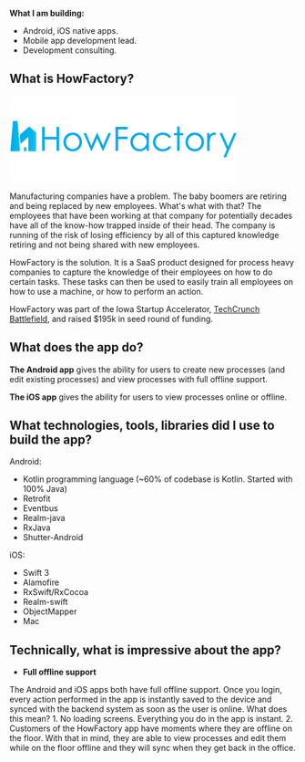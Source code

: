 **What I am building:**

* Android, iOS native apps.
* Mobile app development lead.
* Development consulting.

## What is HowFactory?

![](/img/freelance/howfactory/logo.png)

Manufacturing companies have a problem. The baby boomers are retiring and being replaced by new employees. What's what with that? The employees that have been working at that company for potentially decades have all of the know-how trapped inside of their head. The company is running of the risk of losing efficiency by all of this captured knowledge retiring and not being shared with new employees.

HowFactory is the solution. It is a SaaS product designed for process heavy companies to capture the knowledge of their employees on how to do certain tasks. These tasks can then be used to easily train all employees on how to use a machine, or how to perform an action.

HowFactory was part of the Iowa Startup Accelerator, [TechCrunch Battlefield](https://techcrunch.com/2015/05/04/howfactory-debuts-a-better-way-to-create-employee-training-and-instruction-manuals/), and raised $195k in seed round of funding.

## What does the app do?

**The Android app** gives the ability for users to create new processes (and edit existing processes) and view processes with full offline support.

**The iOS app** gives the ability for users to view processes online or offline.

## What technologies, tools, libraries did I use to build the app?

Android:

* Kotlin programming language (~60% of codebase is Kotlin. Started with 100% Java)
* Retrofit
* Eventbus
* Realm-java
* RxJava
* Shutter-Android

iOS:

* Swift 3
* Alamofire
* RxSwift/RxCocoa
* Realm-swift
* ObjectMapper
* Mac

## Technically, what is impressive about the app?

* **Full offline support**

The Android and iOS apps both have full offline support. Once you login, every action performed in the app is instantly saved to the device and synced with the backend system as soon as the user is online. What does this mean? 1. No loading screens. Everything you do in the app is instant. 2. Customers of the HowFactory app have moments where they are offline on the floor. With that in mind, they are able to view processes and edit them while on the floor offline and they will sync when they get back in the office.
